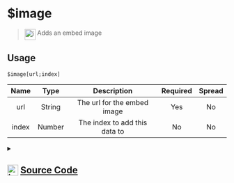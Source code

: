 # $image
> <img align="top" src="https://upload.wikimedia.org/wikipedia/commons/thumb/e/e4/Infobox_info_icon.svg/160px-Infobox_info_icon.svg.png?20150409153300" alt="image" width="25" height="auto"> Adds an embed image
## Usage
```
$image[url;index]
```
| Name | Type | Description | Required | Spread
| :---: | :---: | :---: | :---: | :---: |
url | String | The url for the embed image | Yes | No
index | Number | The index to add this data to | No | No
<details>
<summary>
    
## <img align="top" src="https://cdn4.iconfinder.com/data/icons/iconsimple-logotypes/512/github-512.png" alt="image" width="25" height="auto">  [Source Code](https://github.com/tryforge/ForgeScript-V2/blob/main/src/native/image.ts)
    
</summary>
    
```ts
import { ColorResolvable } from "discord.js"
import { ArgType, NativeFunction, Return } from "../structures"

export default new NativeFunction({
    name: "$image",
    description: "Adds an embed image",
    unwrap: true,
    args: [
        {
            name: "url",
            description: "The url for the embed image",
            required: true,
            type: ArgType.String,
            rest: false
        },
        {
            name: "index",
            description: "The index to add this data to",
            rest: false,
            type: ArgType.Number
        }
    ],
    brackets: true,
    execute(ctx, [ image, index ]) {
        ctx.container.embed((index ?? 1) - 1).setImage(image)
        return Return.success()
    },
})
```
    
</details>